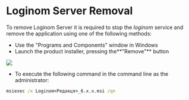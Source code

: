 # Loginom Server Removal

To remove Loginom Server it is required to stop the *loginom* service and remove the application using one of the following methods:

* Use the "Programs and Components" window in Windows
* Launch the product installer, pressing the**"Remove"** button

![](../images/server_msi_remove.png)

* To execute the following command in the command line as the administrator:

```cmd
msiexec /x Loginom<Редакця>_6.x.x.msi /qn
```
